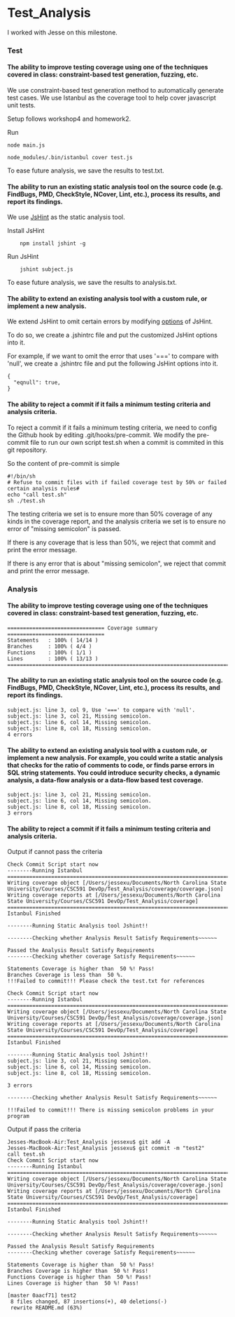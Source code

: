 # Test_Analysis

I worked with Jesse on this milestone.

### Test

#### The ability to improve testing coverage using one of the techniques covered in class: constraint-based test generation, fuzzing, etc.

We use constraint-based test generation method to automatically generate test cases. We use Istanbul as the coverage tool to help cover javascript unit tests.

Setup follows workshop4 and homework2.

Run

	node main.js

	node_modules/.bin/istanbul cover test.js

To ease future analysis, we save the results to test.txt.

#### The ability to run an existing static analysis tool on the source code (e.g. FindBugs, PMD, CheckStyle, NCover, Lint, etc.), process its results, and report its findings.

We use [JsHint](http://jshint.com/docs/) as the static analysis tool.

Install JsHint

        npm install jshint -g

Run JsHint

        jshint subject.js

To ease future analysis, we save the results to analysis.txt.

#### The ability to extend an existing analysis tool with a custom rule, or implement a new analysis.

We extend JsHint to omit certain errors by modifying [options](http://jshint.com/docs/options/) of JsHint.

To do so, we create a .jshintrc file and put the customized JsHint options into it.

For example, if we want to omit the error that uses '===' to compare with 'null', we create a .jshintrc file and put the following JsHint options into it.

	{
	  "eqnull": true,
	}

#### The ability to reject a commit if it fails a minimum testing criteria and analysis criteria.

To reject a commit if it fails a minimum testing criteria, we need to config the Github hook by editing .git/hooks/pre-commit. We modify the pre-commit file to run our own script test.sh when a commit is commited in this git repository.

So the content of pre-commit is simple

	#!/bin/sh
	# Refuse to commit files with if failed coverage test by 50% or failed certain analysis rules#
	echo "call test.sh"
	sh ./test.sh

The testing criteria we set is to ensure more than 50% coverage of any kinds in the coverage report, and the analysis criteria we set is to ensure no error of "missing semicolon" is passed.

If there is any coverage that is less than 50%, we reject that commit and print the error message. 

If there is any error that is about "missing semicolon", we reject that commit and print the error message.





### Analysis

#### The ability to improve testing coverage using one of the techniques covered in class: constraint-based test generation, fuzzing, etc.

	=============================== Coverage summary ===============================
	Statements   : 100% ( 14/14 )
	Branches     : 100% ( 4/4 )
	Functions    : 100% ( 1/1 )
	Lines        : 100% ( 13/13 )
	================================================================================

#### The ability to run an existing static analysis tool on the source code (e.g. FindBugs, PMD, CheckStyle, NCover, Lint, etc.), process its results, and report its findings.

	subject.js: line 3, col 9, Use '===' to compare with 'null'.
	subject.js: line 3, col 21, Missing semicolon.
	subject.js: line 6, col 14, Missing semicolon.
	subject.js: line 8, col 18, Missing semicolon.
	4 errors

#### The ability to extend an existing analysis tool with a custom rule, or implement a new analysis. For example, you could write a static analysis that checks for the ratio of comments to code, or finds parse errors in SQL string statements. You could introduce security checks, a dynamic analysis, a data-flow analysis or a data-flow based test coverage.

	subject.js: line 3, col 21, Missing semicolon.
	subject.js: line 6, col 14, Missing semicolon.
	subject.js: line 8, col 18, Missing semicolon.
	3 errors

#### The ability to reject a commit if it fails a minimum testing criteria and analysis criteria.

Output if cannot pass the criteria

	Check Commit Script start now
	--------Running Istanbul
	=============================================================================
	Writing coverage object [/Users/jessexu/Documents/North Carolina State University/Courses/CSC591 DevOp/Test_Analysis/coverage/coverage.json]
	Writing coverage reports at [/Users/jessexu/Documents/North Carolina State University/Courses/CSC591 DevOp/Test_Analysis/coverage]
	=============================================================================
	Istanbul Finished
	
	--------Running Static Analysis tool Jshint!!
	
	--------Checking whether Analysis Result Satisfy Requirements~~~~~~
	
	Passed the Analysis Result Satisfy Requirements 
	--------Checking whether coverage Satisfy Requirements~~~~~~
	
	Statements Coverage is higher than  50 %! Pass!
	Branches Coverage is less than  50 %.
	!!!Failed to commit!!! Please check the test.txt for references

	Check Commit Script start now
	--------Running Istanbul
	=============================================================================
	Writing coverage object [/Users/jessexu/Documents/North Carolina State University/Courses/CSC591 DevOp/Test_Analysis/coverage/coverage.json]
	Writing coverage reports at [/Users/jessexu/Documents/North Carolina State University/Courses/CSC591 DevOp/Test_Analysis/coverage]
	=============================================================================
	Istanbul Finished
	
	--------Running Static Analysis tool Jshint!!
	subject.js: line 3, col 21, Missing semicolon.
	subject.js: line 6, col 14, Missing semicolon.
	subject.js: line 8, col 18, Missing semicolon.
	
	3 errors
	
	--------Checking whether Analysis Result Satisfy Requirements~~~~~~
	
	!!!Failed to commit!!! There is missing semicolon problems in your program

Output if pass the criteria

	Jesses-MacBook-Air:Test_Analysis jessexu$ git add -A
	Jesses-MacBook-Air:Test_Analysis jessexu$ git commit -m "test2"
	call test.sh
	Check Commit Script start now
	--------Running Istanbul
	=============================================================================
	Writing coverage object [/Users/jessexu/Documents/North Carolina State University/Courses/CSC591 DevOp/Test_Analysis/coverage/coverage.json]
	Writing coverage reports at [/Users/jessexu/Documents/North Carolina State University/Courses/CSC591 DevOp/Test_Analysis/coverage]
	=============================================================================
	Istanbul Finished
	
	--------Running Static Analysis tool Jshint!!
	
	--------Checking whether Analysis Result Satisfy Requirements~~~~~~
	
	Passed the Analysis Result Satisfy Requirements 
	--------Checking whether coverage Satisfy Requirements~~~~~~
	
	Statements Coverage is higher than  50 %! Pass!
	Branches Coverage is higher than  50 %! Pass!
	Functions Coverage is higher than  50 %! Pass!
	Lines Coverage is higher than  50 %! Pass!
	
	[master 0aacf71] test2
	 8 files changed, 87 insertions(+), 40 deletions(-)
	 rewrite README.md (63%)
